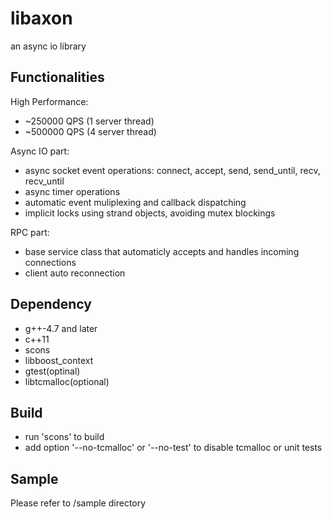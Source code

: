 libaxon
====

an async io library

Functionalities
----
High Performance: 

* ~250000 QPS (1 server thread)
* ~500000 QPS (4 server thread)


Async IO part:
* async socket event operations: connect, accept, send, send_until, recv, recv_until
* async timer operations
* automatic event muliplexing and callback dispatching
* implicit locks using strand objects, avoiding mutex blockings


RPC part:
* base service class that automaticly accepts and handles incoming connections
* client auto reconnection


Dependency
----
* g++-4.7 and later
* c++11
* scons
* libboost\_context
* gtest(optinal)
* libtcmalloc(optional)

Build
----
* run 'scons' to build
* add option '--no-tcmalloc' or '--no-test' to disable tcmalloc or unit tests

Sample
----
Please refer to /sample directory

